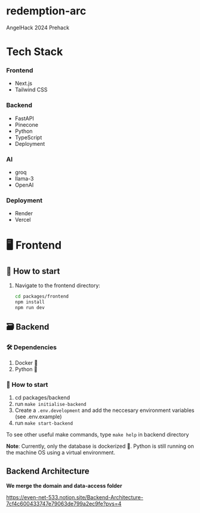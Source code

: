 # redemption-arc
AngelHack 2024 Prehack

# Tech Stack

### Frontend

- Next.js
- Tailwind CSS

### Backend
- FastAPI
- Pinecone
- Python
- TypeScript
- Deployment

### AI
- groq
- llama-3
- OpenAI

### Deployment
- Render
- Vercel



# 🖥️ Frontend

## 🚀 How to start
1. Navigate to the frontend directory:
   ```sh
   cd packages/frontend
   npm install
   npm run dev
## 🗃️ Backend 

### 🛠️ Dependencies
1. Docker 🐳
2. Python 🐍

### 🚀 How to start
1. cd packages/backend
2. run `make initialise-backend`
3. Create a `.env.development` and add the neccesary environment variables (see .env.example)
4. run `make start-backend`

To see other useful make commands, type `make help` in backend directory

**Note**: Currently, only the database is dockerized 🐳. Python is still running on the machine OS using a virtual environment.

## Backend Architecture

**We merge the domain and data-access folder**

https://even-net-533.notion.site/Backend-Architecture-7cf4c600433747e79063de799a2ec9fe?pvs=4 
